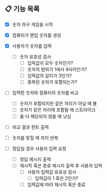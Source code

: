## 📋 기능 목록
- [X] 숫자 야구 게임을 시작
- [X] 컴퓨터가 랜덤 숫자를 생성
- [X] 사용자가 숫자를 입력
    - [ ] 숫자 유효성 검사
        - [ ] 입력값이 모두 숫자인가?
        - [ ] 숫자의 범위가 1에서 9사이인가?
        - [ ] 입력값의 길이가 3인가?
        - [ ] 중복된 숫자가 포함되는가?

- [ ] 입력한 숫자와 컴퓨터의 숫자를 비교
    - [ ] 숫자가 포함되지만 같은 자리가 아닐 때 볼
    - [ ] 숫자가 같은 자리에 포함될 때 스트라이크
    - [ ] 둘 다 해당되지 않을 때 낫싱
- [ ] 비교 결과 힌트 출력
- [ ] 숫자를 맞힐 때 까지 반복

- [ ] 정답일 경우 사용자 입력 요청
    - [ ] 정답 메시지 출력
    - [ ] 재시작 혹은 종료 메시지 출력 후 사용자 입력
        - [ ] 사용자 입력값 유효성 검사
            - [ ] 입력값이 1 혹은 2인가?
        - [ ] 입력값에 따라 재시작 혹은 종료